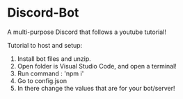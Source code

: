 # Discord-Bot
A multi-purpose Discord that follows a youtube tutorial!

Tutorial to host and setup:

1) Install bot files and unzip.
2) Open folder is Visual Studio Code, and open a terminal!
3) Run command : 'npm i'
4) Go to config.json
5) In there change the values that are for your bot/server!
